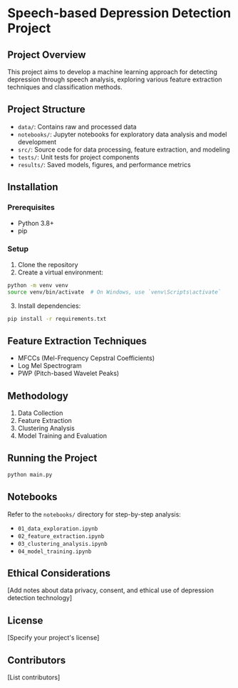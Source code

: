 # Speech-based Depression Detection Project

## Project Overview
This project aims to develop a machine learning approach for detecting depression through speech analysis, exploring various feature extraction techniques and classification methods.

## Project Structure
- `data/`: Contains raw and processed data
- `notebooks/`: Jupyter notebooks for exploratory data analysis and model development
- `src/`: Source code for data processing, feature extraction, and modeling
- `tests/`: Unit tests for project components
- `results/`: Saved models, figures, and performance metrics

## Installation

### Prerequisites
- Python 3.8+
- pip

### Setup
1. Clone the repository
2. Create a virtual environment:
```bash
python -m venv venv
source venv/bin/activate  # On Windows, use `venv\Scripts\activate`
```

3. Install dependencies:
```bash
pip install -r requirements.txt
```

## Feature Extraction Techniques
- MFCCs (Mel-Frequency Cepstral Coefficients)
- Log Mel Spectrogram
- PWP (Pitch-based Wavelet Peaks)

## Methodology
1. Data Collection
2. Feature Extraction
3. Clustering Analysis
4. Model Training and Evaluation

## Running the Project
```bash
python main.py
```

## Notebooks
Refer to the `notebooks/` directory for step-by-step analysis:
- `01_data_exploration.ipynb`
- `02_feature_extraction.ipynb`
- `03_clustering_analysis.ipynb`
- `04_model_training.ipynb`

## Ethical Considerations
[Add notes about data privacy, consent, and ethical use of depression detection technology]

## License
[Specify your project's license]

## Contributors
[List contributors]